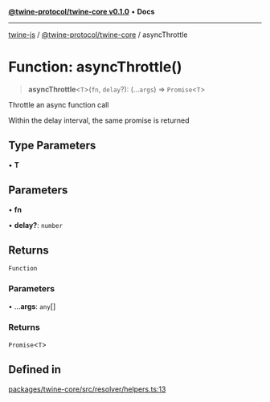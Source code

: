 [**@twine-protocol/twine-core v0.1.0**](../index.md) • **Docs**

***

[twine-js](../../../index.md) / [@twine-protocol/twine-core](../index.md) / asyncThrottle

# Function: asyncThrottle()

> **asyncThrottle**\<`T`\>(`fn`, `delay`?): (...`args`) => `Promise`\<`T`\>

Throttle an async function call

Within the delay interval, the same promise is returned

## Type Parameters

• **T**

## Parameters

• **fn**

• **delay?**: `number`

## Returns

`Function`

### Parameters

• ...**args**: `any`[]

### Returns

`Promise`\<`T`\>

## Defined in

[packages/twine-core/src/resolver/helpers.ts:13](https://github.com/twine-protocol/twine-js/blob/fb5041c7a2da4a796f653066248604ca1c5dccc6/packages/twine-core/src/resolver/helpers.ts#L13)
